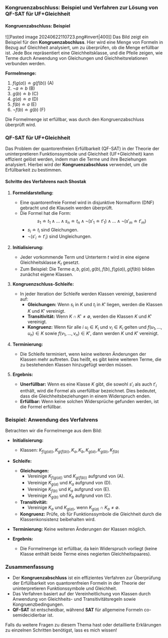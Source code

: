 ### Kongruenzabschluss: Beispiel und Verfahren zur Lösung von QF-SAT für UF+Gleichheit

#### Kongruenzabschluss: Beispiel
![[Pasted image 20240622110723.png#invert|400]]
Das Bild zeigt ein Beispiel für den **Kongruenzabschluss**. Hier wird eine Menge von Formeln in Bezug auf Gleichheit analysiert, um zu überprüfen, ob die Menge erfüllbar ist. Jede Box repräsentiert eine Gleichheitsklasse, und die Pfeile zeigen, wie Terme durch Anwendung von Gleichungen und Gleichheitsrelationen verbunden werden.

**Formelmenge:**
1. $f(g(a)) \doteq g(f(b))$ (A)
2. $\neg a \doteq b$ (B)
3. $g(b) \doteq b$ (C)
4. $g(a) \doteq a$ (D)
5. $f(b) \doteq a$ (E)
6. $\neg f(b) \doteq g(b)$ (F)

Die Formelmenge ist erfüllbar, was durch den Kongruenzabschluss überprüft wird.

### QF-SAT für UF+Gleichheit

Das Problem der quantorenfreien Erfüllbarkeit (QF-SAT) in der Theorie der uninterpretieren Funktionssymbole und Gleichheit (UF+Gleichheit) kann effizient gelöst werden, indem man die Terme und ihre Beziehungen analysiert. Hierbei wird der **Kongruenzabschluss** verwendet, um die Erfüllbarkeit zu bestimmen.

#### Schritte des Verfahrens nach Shostak

1. **Formeldarstellung:**
   - Eine quantorenfreie Formel wird in disjunktive Normalform (DNF) gebracht und die Klauseln werden überprüft.
   - Die Formel hat die Form:
     $$ s_1 \doteq t_1 \land \ldots \land s_n \doteq t_n \land \neg(s'_1 \doteq t'_1) \land \ldots \land \neg(s'_m \doteq t'_m) $$
     - $s_i \doteq t_i$ sind Gleichungen.
     - $\neg(s'_i \doteq t'_i)$ sind Ungleichungen.

2. **Initialisierung:**
   - Jeder vorkommende Term und Unterterm $t$ wird in eine eigene Gleichheitsklasse $K_t$ gesetzt.
   - Zum Beispiel: Die Terme $a, b, g(a), g(b), f(b), f(g(a)), g(f(b))$ bilden zunächst eigene Klassen.

3. **Kongruenzschluss-Schleife:**
   - In jeder Iteration der Schleife werden Klassen vereinigt, basierend auf:
     - **Gleichungen:** Wenn $s_i$ in $K$ und $t_i$ in $K'$ liegen, werden die Klassen $K$ und $K'$ vereinigt.
     - **Transitivität:** Wenn $K \cap K' \neq \emptyset$, werden die Klassen $K$ und $K'$ vereinigt.
     - **Kongruenz:** Wenn für alle $i$ $u_i \in K_i$ und $v_i \in K_i$ gelten und $f(u_1, \ldots, u_n) \in K$ sowie $f(v_1, \ldots, v_n) \in K'$, dann werden $K$ und $K'$ vereinigt.

4. **Terminierung:** 
   - Die Schleife terminiert, wenn keine weiteren Änderungen der Klassen mehr auftreten. Das heißt, es gibt keine weiteren Terme, die zu bestehenden Klassen hinzugefügt werden müssen.

5. **Ergebnis:**
   - **Unerfüllbar:** Wenn es eine Klasse $K$ gibt, die sowohl $s'_i$ als auch $t'_i$ enthält, wird die Formel als unerfüllbar bezeichnet. Dies bedeutet, dass die Gleichheitsbeziehungen in einem Widerspruch enden.
   - **Erfüllbar:** Wenn keine solchen Widersprüche gefunden werden, ist die Formel erfüllbar.

### Beispiel: Anwendung des Verfahrens

Betrachten wir die Formelmenge aus dem Bild:
- **Initialisierung:**
  - Klassen: $K_{f(g(a))}, K_{g(f(b))}, K_{a}, K_{b}, K_{g(a)}, K_{g(b)}, K_{f(b)}$

- **Schleife:**
  - **Gleichungen:**
    - Vereinige $K_{f(g(a))}$ und $K_{g(f(b))}$ aufgrund von (A).
    - Vereinige $K_{g(a)}$ und $K_{a}$ aufgrund von (D).
    - Vereinige $K_{f(b)}$ und $K_{a}$ aufgrund von (E).
    - Vereinige $K_{g(b)}$ und $K_{b}$ aufgrund von (C).
  - **Transitivität:**
    - Vereinige $K_{a}$ und $K_{g(a)}$, wenn $K_{g(a)} \cap K_{a} \neq \emptyset$.
  - **Kongruenz:** Prüfe, ob für Funktionssymbole die Gleichheit durch die Klassenkonsistenz beibehalten wird.

- **Terminierung:** Keine weiteren Änderungen der Klassen möglich.
- **Ergebnis:** 
  - Die Formelmenge ist erfüllbar, da kein Widerspruch vorliegt (keine Klasse enthält beide Terme eines negierten Gleichheitspaares).

### Zusammenfassung

- Der **Kongruenzabschluss** ist ein effizientes Verfahren zur Überprüfung der Erfüllbarkeit von quantorenfreien Formeln in der Theorie der uninterpretieren Funktionssymbole und Gleichheit.
- Das Verfahren basiert auf der Vereinheitlichung von Klassen durch Anwendung von Gleichheits- und Transitivitätsregeln sowie Kongruenzbedingungen.
- **QF-SAT** ist entscheidbar, während **SAT** für allgemeine Formeln co-semidecidierbar ist.

Falls du weitere Fragen zu diesem Thema hast oder detaillierte Erklärungen zu einzelnen Schritten benötigst, lass es mich wissen!

